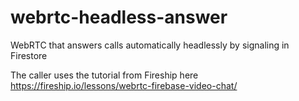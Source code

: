 # webrtc-headless-answer
WebRTC that answers calls automatically headlessly by signaling in Firestore

The caller uses the tutorial from Fireship here https://fireship.io/lessons/webrtc-firebase-video-chat/
